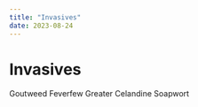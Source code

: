 ```yaml
---
title: "Invasives"
date: 2023-08-24
---
```


# Invasives
Goutweed
Feverfew
Greater Celandine
Soapwort
